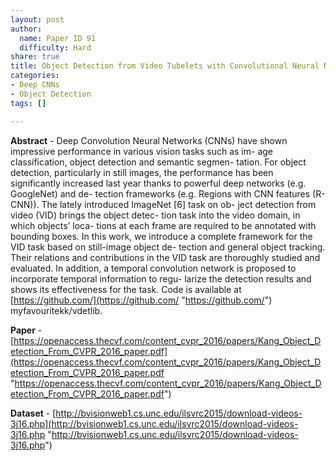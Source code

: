 ```yaml
---
layout: post
author:
  name: Paper ID 91
  difficulty: Hard
share: true
title: Object Detection from Video Tubelets with Convolutional Neural Networks
categories:
- Deep CNNs
- Object Detection
tags: []

---
```

**Abstract** - Deep Convolution Neural Networks (CNNs) have shown impressive performance in various vision tasks such as im- age classification, object detection and semantic segmen- tation. For object detection, particularly in still images, the performance has been significantly increased last year thanks to powerful deep networks (e.g. GoogleNet) and de- tection frameworks (e.g. Regions with CNN features (R- CNN)). The lately introduced ImageNet \[6\] task on ob- ject detection from video (VID) brings the object detec- tion task into the video domain, in which objects’ loca- tions at each frame are required to be annotated with bounding boxes. In this work, we introduce a complete framework for the VID task based on still-image object de- tection and general object tracking. Their relations and contributions in the VID task are thoroughly studied and evaluated. In addition, a temporal convolution network is proposed to incorporate temporal information to regu- larize the detection results and shows its effectiveness for the task. Code is available at [https://github.com/](https://github.com/ "https://github.com/") myfavouritekk/vdetlib.

**Paper** - [https://openaccess.thecvf.com/content_cvpr_2016/papers/Kang_Object_Detection_From_CVPR_2016_paper.pdf](https://openaccess.thecvf.com/content_cvpr_2016/papers/Kang_Object_Detection_From_CVPR_2016_paper.pdf "https://openaccess.thecvf.com/content_cvpr_2016/papers/Kang_Object_Detection_From_CVPR_2016_paper.pdf")

**Dataset** - [http://bvisionweb1.cs.unc.edu/ilsvrc2015/download-videos-3j16.php](http://bvisionweb1.cs.unc.edu/ilsvrc2015/download-videos-3j16.php "http://bvisionweb1.cs.unc.edu/ilsvrc2015/download-videos-3j16.php")
